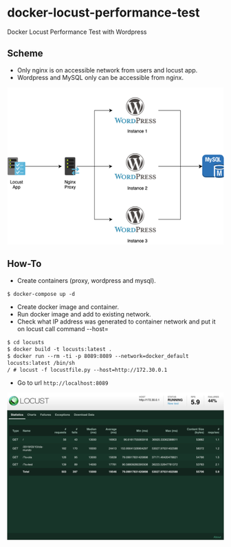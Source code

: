 # docker-locust-performance-test
Docker Locust Performance Test with Wordpress

## Scheme

*  Only nginx is on accessible network from users and locust app.
*  Wordpress and MySQL only can be accessible from nginx.

![Screenshot](Diagram-Locust.png)

## How-To

*  Create containers (proxy, wordpress and mysql).

```
$ docker-compose up -d
```

* Create docker image and container.
* Run docker image and add to existing network.
* Check what IP address was generated to container network and put it on locust call command --host=

```
$ cd locusts
$ docker build -t locusts:latest .
$ docker run --rm -ti -p 8089:8089 --network=docker_default locusts:latest /bin/sh
/ # locust -f locustfile.py --host=http://172.30.0.1
```

* Go to url `http://localhost:8089` 

![Screenshot](Locust.png)
